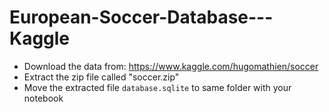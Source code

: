 # European-Soccer-Database---Kaggle

- Download the data from: https://www.kaggle.com/hugomathien/soccer
- Extract the zip file called "soccer.zip"
- Move the extracted file `database.sqlite` to same folder with your notebook
